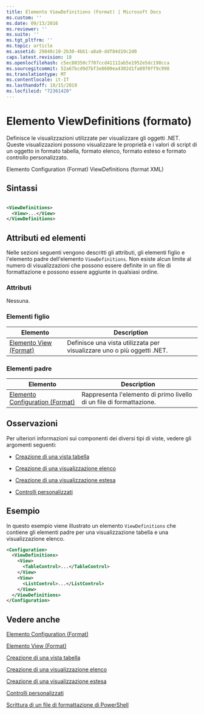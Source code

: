 ```yaml
---
title: Elemento ViewDefinitions (Format) | Microsoft Docs
ms.custom: ''
ms.date: 09/13/2016
ms.reviewer: ''
ms.suite: ''
ms.tgt_pltfrm: ''
ms.topic: article
ms.assetid: 29840c10-2b30-4bb1-a8a0-ddf84d19c2d0
caps.latest.revision: 18
ms.openlocfilehash: c5ec80350c7707ccd41112ab5e1952e5dc198cca
ms.sourcegitcommit: 52a67bcd9d7bf3e8600ea4302d1fa8970ff9c998
ms.translationtype: MT
ms.contentlocale: it-IT
ms.lasthandoff: 10/15/2019
ms.locfileid: "72361420"
---
```

# <a name="viewdefinitions-element-format"></a>Elemento ViewDefinitions (formato)

Definisce le visualizzazioni utilizzate per visualizzare gli oggetti .NET. Queste visualizzazioni possono visualizzare le proprietà e i valori di script di un oggetto in formato tabella, formato elenco, formato esteso e formato controllo personalizzato.

Elemento Configuration (Format) ViewDefinitions (format XML)

## <a name="syntax"></a>Sintassi

```xml

<ViewDefinitions>
  <View>...</View>
</ViewDefinitions>
```

## <a name="attributes-and-elements"></a>Attributi ed elementi

Nelle sezioni seguenti vengono descritti gli attributi, gli elementi figlio e l'elemento padre dell'elemento `ViewDefinitions`. Non esiste alcun limite al numero di visualizzazioni che possono essere definite in un file di formattazione e possono essere aggiunte in qualsiasi ordine.

### <a name="attributes"></a>Attributi

Nessuna.

### <a name="child-elements"></a>Elementi figlio

|Elemento|Description|
|-------------|-----------------|
|[Elemento View (Format)](./view-element-format.md)|Definisce una vista utilizzata per visualizzare uno o più oggetti .NET.|

### <a name="parent-elements"></a>Elementi padre

|Elemento|Description|
|-------------|-----------------|
|[Elemento Configuration (Format)](./configuration-element-format.md)|Rappresenta l'elemento di primo livello di un file di formattazione.|

## <a name="remarks"></a>Osservazioni

Per ulteriori informazioni sui componenti dei diversi tipi di viste, vedere gli argomenti seguenti:

- [Creazione di una vista tabella](./creating-a-table-view.md)

- [Creazione di una visualizzazione elenco](./creating-a-list-view.md)

- [Creazione di una visualizzazione estesa](./creating-a-wide-view.md)

- [Controlli personalizzati](./creating-custom-controls.md)

## <a name="example"></a>Esempio

In questo esempio viene illustrato un elemento `ViewDefinitions` che contiene gli elementi padre per una visualizzazione tabella e una visualizzazione elenco.

```xml
<Configuration>
  <ViewDefinitions>
    <View>
      <TableControl>...</TableControl>
    </View>
    <View>
      <ListControl>...</ListControl>
    </View>
  </ViewDefinitions>
</Configuration>
```

## <a name="see-also"></a>Vedere anche

[Elemento Configuration (Format)](./configuration-element-format.md)

[Elemento View (Format)](./view-element-format.md)

[Creazione di una vista tabella](./creating-a-table-view.md)

[Creazione di una visualizzazione elenco](./creating-a-list-view.md)

[Creazione di una visualizzazione estesa](./creating-a-wide-view.md)

[Controlli personalizzati](./creating-custom-controls.md)

[Scrittura di un file di formattazione di PowerShell](./writing-a-powershell-formatting-file.md)
